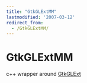 ```yaml
---
title: "GtkGLExtMM"
lastmodified: '2007-03-12'
redirect_from:
  - /GtkGLExtMM/
---
```


GtkGLExtMM
==========

c++ wrapper around [GtkGLExt](/GtkGLExt)

